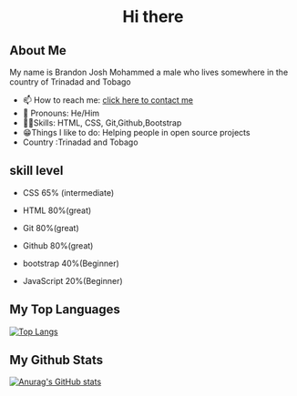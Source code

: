 <h1 align="center">Hi there</h1>



## About Me
My name is Brandon Josh Mohammed a male who lives somewhere in the country of Trinadad and Tobago

- 📫 How to reach me: [click here to contact me](https://brandonbr1.github.io/)
- 👦 Pronouns: He/Him
- 👨‍💻Skills: HTML, CSS, Git,Github,Bootstrap
- 😁Things I like to do: Helping people in open source projects
- Country :Trinadad and Tobago


## skill level



- CSS 65% (intermediate)

- HTML 80%(great)

- Git 80%(great)

- Github 80%(great)

- bootstrap 40%(Beginner)

- JavaScript 20%(Beginner)


## My Top Languages

[![Top Langs](https://github-readme-stats.vercel.app/api/top-langs/?username=Brandonbr1)](https://github.com/anuraghazra/github-readme-stats)


## My Github Stats

[![Anurag's GitHub stats](https://github-readme-stats.vercel.app/api?username=Brandonbr1)](https://github.com/anuraghazra/github-readme-stats)
